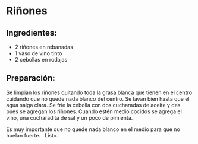 # Riñones

## Ingredientes:
- 2 riñones en rebanadas
- 1 vaso de vino tinto
- 2 cebollas en rodajas

## Preparación:
Se limpian los riñones quitando toda la grasa blanca que tienen en el centro cuidando que no quede nada blanco del centro. Se lavan bien hasta que el agua salga clara. Se fríe la cebolla con dos cucharadas de aceite  y des pues se agregan los riñones.  Cuando estén medio cocidos se agrega el vino, una cucharadita de sal y un poco de pimienta.   

Es muy importante que no quede nada blanco en el medio para que no huelan fuerte.
 
Listo.